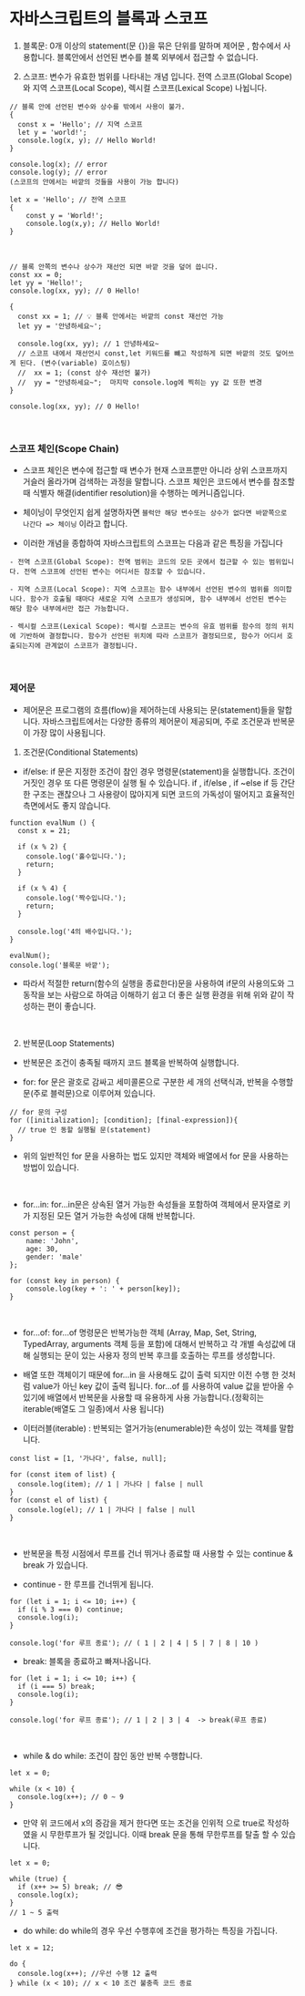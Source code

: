 # 자바스크립트의 블록과 스코프

1. 블록문: 0개 이상의 statement(문 {})을 묶은 단위를 말하며 제어문 , 함수에서 사용합니다. 블록안에서 선언된 변수를 블록 외부에서 접근할 수 없습니다. 

2. 스코프: 변수가 유효한 범위를 나타내는 개념 입니다. 전역 스코프(Global Scope)와 지역 스코프(Local Scope), 렉시컬 스코프(Lexical Scope) 나뉩니다.

```
// 블록 안에 선언된 변수와 상수를 밖에서 사용이 불가.
{
  const x = 'Hello'; // 지역 스코프
  let y = 'world!';
  console.log(x, y); // Hello World!
}

console.log(x); // error
console.log(y); // error
(스코프의 안에서는 바깥의 것들을 사용이 가능 합니다)

let x = 'Hello'; // 전역 스코프
{
    const y = 'World!';
    console.log(x,y); // Hello World!
}
```

<br>

```
// 블록 안쪽의 변수나 상수가 재선언 되면 바깥 것을 덮어 씁니다.
const xx = 0;
let yy = 'Hello!';
console.log(xx, yy); // 0 Hello!

{
  const xx = 1; // 💡 블록 안에서는 바깥의 const 재선언 가능
  let yy = '안녕하세요~';

  console.log(xx, yy); // 1 안녕하세요~
  // 스코프 내에서 재선언시 const,let 키워드를 뺴고 작성하게 되면 바깥의 것도 덮어쓰게 된다. (변수(variable) 호이스팅)
  //  xx = 1; (const 상수 재선언 불가)
  //  yy = "안녕하세요~";  마지막 console.log에 찍히는 yy 값 또한 변경
}

console.log(xx, yy); // 0 Hello!
```

<br>

### 스코프 체인(Scope Chain)

- 스코프 체인은 변수에 접근할 때 변수가 현재 스코프뿐만 아니라 상위 스코프까지 거슬러 올라가며 검색하는 과정을 말합니다. 스코프 체인은 코드에서 변수를 참조할 때 식별자 해결(identifier resolution)을 수행하는 메커니즘입니다.

- 체이닝이 무엇인지 쉽게 설명하자면 `블럭안 해당 변수또는 상수가 없다면 바깥쪽으로 나간다 => 체이닝` 이라고 합니다. 

- 이러한 개념을 종합하여 자바스크립트의 스코프는 다음과 같은 특징을 가집니다

```
- 전역 스코프(Global Scope): 전역 범위는 코드의 모든 곳에서 접근할 수 있는 범위입니다. 전역 스코프에 선언된 변수는 어디서든 참조할 수 있습니다.

- 지역 스코프(Local Scope): 지역 스코프는 함수 내부에서 선언된 변수의 범위를 의미합니다. 함수가 호출될 때마다 새로운 지역 스코프가 생성되며, 함수 내부에서 선언된 변수는 해당 함수 내부에서만 접근 가능합니다.

- 렉시컬 스코프(Lexical Scope): 렉시컬 스코프는 변수의 유효 범위를 함수의 정의 위치에 기반하여 결정합니다. 함수가 선언된 위치에 따라 스코프가 결정되므로, 함수가 어디서 호출되는지에 관계없이 스코프가 결정됩니다.
```

<br>

### 제어문

- 제어문은 프로그램의 흐름(flow)을 제어하는데 사용되는 문(statement)들을 말합니다. 자바스크립트에서는 다양한 종류의 제어문이 제공되며, 주로 조건문과 반복문이 가장 많이 사용됩니다.

1. 조건문(Conditional Statements)

- if/else: if 문은 지정한 조건이 참인 경우 명령문(statement)을 실행합니다. 조건이 거짓인 경우 또 다른 명령문이 실행 될 수 있습니다. if , if/else , if ~else if 등 간단한 구조는 괜찮으나 그 사용량이 많아지게 되면 코드의 가독성이 떨어지고 효율적인 측면에서도 좋지 않습니다.

```
function evalNum () {
  const x = 21;

  if (x % 2) {
    console.log('홀수입니다.');
    return;
  }

  if (x % 4) {
    console.log('짝수입니다.');
    return;
  }

  console.log('4의 배수입니다.');
}

evalNum();
console.log('블록문 바깥');
```

- 따라서 적절한 return(함수의 실행을 종료한다)문을 사용하여 if문의 사용의도와 그 동작을 보는 사람으로 하여금 이해하기 쉽고 더 좋은 실행 환경을 위해 위와 같이 작성하는 편이 좋습니다.

<br>

2. 반복문(Loop Statements)

- 반복문은 조건이 충족될 때까지 코드 블록을 반복하여 실행합니다.

- for: for 문은 괄호로 감싸고 세미콜론으로 구분한 세 개의 선택식과, 반복을 수행할 문(주로 블럭문)으로 이루어져 있습니다.

```
// for 문의 구성
for ([initialization]; [condition]; [final-expression]){
  // true 인 동할 실행될 문(statement)
}
```

- 위의 일반적인 for 문을 사용하는 법도 있지만 객체와 배열에서 for 문을 사용하는 방법이 있습니다.

<br>

- for...in: for...in문은 상속된 열거 가능한 속성들을 포함하여 객체에서 문자열로 키가 지정된 모든 열거 가능한 속성에 대해 반복합니다.

```
const person = {
    name: 'John',
    age: 30,
    gender: 'male'
};

for (const key in person) {
    console.log(key + ': ' + person[key]);
}
```

<br>

- for...of: for...of 명령문은 반복가능한 객체 (Array, Map, Set, String, TypedArray, arguments 객체 등을 포함)에 대해서 반복하고 각 개별 속성값에 대해 실행되는 문이 있는 사용자 정의 반복 후크를 호출하는 루프를 생성합니다.

- 배열 또한 객체이기 때문에 for...in 을 사용해도 값이 출력 되지만 이전 수행 한 것처럼 value가 아닌 key 값이 출력 됩니다. for...of 를 사용하여 value 값을 받아올 수 있기에 배열에서 반복문을 사용할 때 유용하게 사용 가능합니다.(정확히는 iterable(배열도 그 일종)에서 사용 됩니다)

- 이터러블(iterable) : 반복되는 열거가능(enumerable)한 속성이 있는 객체를 말합니다.

```
const list = [1, '가나다', false, null];

for (const item of list) {
  console.log(item); // 1 | 가나다 | false | null
}
for (const el of list) {
  console.log(el); // 1 | 가나다 | false | null
}
```

<br>

- 반복문을 특정 시점에서 루프를 건너 뛰거나 종료할 때 사용할 수 있는 continue & break 가 있습니다.

- continue - 한 루프를 건너뛰게 됩니다.

```
for (let i = 1; i <= 10; i++) {
  if (i % 3 === 0) continue;
  console.log(i);
}

console.log('for 루프 종료'); // ( 1 | 2 | 4 | 5 | 7 | 8 | 10 )
```

- break:  블록을 종료하고 빠져나옵니다.

```
for (let i = 1; i <= 10; i++) {
  if (i === 5) break;
  console.log(i);
}

console.log('for 루프 종료'); // 1 | 2 | 3 | 4  -> break(루프 종료)
```

<br>

- while & do while: 조건이 참인 동안 반복 수행합니다.

```
let x = 0;

while (x < 10) {
  console.log(x++); // 0 ~ 9
}
```

- 만약 위 코드에서 x의 증감을 제거 한다면 또는 조건을 인위적 으로 true로 작성하였을 시 무한루프가 될 것입니다. 이때 break 문을 통해 무한루프를 탈출 할 수 있습니다.

```
let x = 0;

while (true) {
  if (x++ >= 5) break; // 😎
  console.log(x);
}
// 1 ~ 5 출력
```

- do while: do while의 경우 우선 수행후에 조건을 평가하는 특징을 가집니다.

```
let x = 12;

do {
  console.log(x++); //우선 수행 12 출력
} while (x < 10); // x < 10 조건 불충족 코드 종료
```
